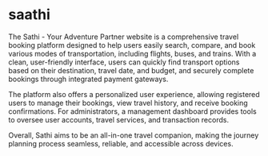# saathi
The Sathi - Your Adventure Partner website is a comprehensive travel booking platform designed to help users easily search, compare, and book various modes of transportation, including flights, buses, and trains. With a clean, user-friendly interface, users can quickly find transport options based on their destination, travel date, and budget, and securely complete bookings through integrated payment gateways.

The platform also offers a personalized user experience, allowing registered users to manage their bookings, view travel history, and receive booking confirmations. For administrators, a management dashboard provides tools to oversee user accounts, travel services, and transaction records.

Overall, Sathi aims to be an all-in-one travel companion, making the journey planning process seamless, reliable, and accessible across devices.